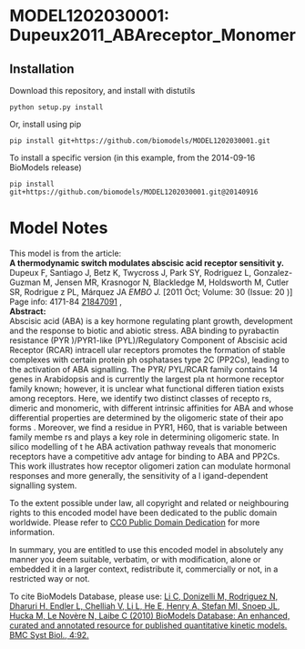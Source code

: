 # MODEL1202030001: Dupeux2011_ABAreceptor_Monomer

## Installation

Download this repository, and install with distutils

`python setup.py install`

Or, install using pip

`pip install git+https://github.com/biomodels/MODEL1202030001.git`

To install a specific version (in this example, from the 2014-09-16 BioModels release)

`pip install git+https://github.com/biomodels/MODEL1202030001.git@20140916`


# Model Notes


This model is from the article:  
**A thermodynamic switch modulates abscisic acid receptor sensitivit y.**   
Dupeux F, Santiago J, Betz K, Twycross J, Park SY, Rodriguez L, Gonzalez-
Guzman M, Jensen MR, Krasnogor N, Blackledge M, Holdsworth M, Cutler SR,
Rodrigue z PL, Márquez JA _EMBO J._ [2011 Oct; Volume: 30 (Issue: 20 )] Page
info: 4171-84 [21847091](http://www.ncbi.nlm.nih.gov/pubmed/21847091) ,  
**Abstract:**   
Abscisic acid (ABA) is a key hormone regulating plant growth, development and
the response to biotic and abiotic stress. ABA binding to pyrabactin
resistance (PYR )/PYR1-like (PYL)/Regulatory Component of Abscisic acid
Receptor (RCAR) intracell ular receptors promotes the formation of stable
complexes with certain protein ph osphatases type 2C (PP2Cs), leading to the
activation of ABA signalling. The PYR/ PYL/RCAR family contains 14 genes in
Arabidopsis and is currently the largest pla nt hormone receptor family known;
however, it is unclear what functional differen tiation exists among
receptors. Here, we identify two distinct classes of recepto rs, dimeric and
monomeric, with different intrinsic affinities for ABA and whose differential
properties are determined by the oligomeric state of their apo forms .
Moreover, we find a residue in PYR1, H60, that is variable between family
membe rs and plays a key role in determining oligomeric state. In silico
modelling of t he ABA activation pathway reveals that monomeric receptors have
a competitive adv antage for binding to ABA and PP2Cs. This work illustrates
how receptor oligomeri zation can modulate hormonal responses and more
generally, the sensitivity of a l igand-dependent signalling system.

To the extent possible under law, all copyright and related or neighbouring
rights to this encoded model have been dedicated to the public domain
worldwide. Please refer to [CC0 Public Domain
Dedication](http://creativecommons.org/publicdomain/zero/1.0/) for more
information.

In summary, you are entitled to use this encoded model in absolutely any
manner you deem suitable, verbatim, or with modification, alone or embedded it
in a larger context, redistribute it, commercially or not, in a restricted way
or not.

To cite BioModels Database, please use: [Li C, Donizelli M, Rodriguez N,
Dharuri H, Endler L, Chelliah V, Li L, He E, Henry A, Stefan MI, Snoep JL,
Hucka M, Le Novère N, Laibe C (2010) BioModels Database: An enhanced, curated
and annotated resource for published quantitative kinetic models. BMC Syst
Biol., 4:92.](http://www.ncbi.nlm.nih.gov/pubmed/20587024)


